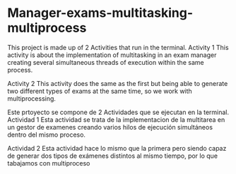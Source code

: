 # Manager-exams-multitasking-multiprocess
This project is made up of 2 Activities that run in the terminal.
Activity 1
  This activity is about the implementation of multitasking in an exam manager creating several simultaneous threads of execution within the same process.

Activity 2
  This activity does the same as the first but being able to generate two different types of exams at the same time, so we work with multiprocessing.





Este prtoyecto se compone de 2 Actividades que se ejecutan en la terminal.
Actividad 1
  Esta actividad se trata de la implementacion de la multitarea en un gestor de examenes creando varios hilos de ejecución simultáneos dentro del mismo proceso.

Actividad 2
  Esta actividad hace lo mismo que la primera pero siendo capaz de generar dos tipos de exámenes distintos al mismo tiempo, por lo que tabajamos con multiproceso
